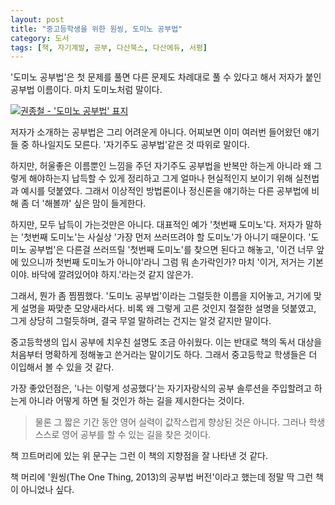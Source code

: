 ```yaml
---
layout: post
title: "중고등학생을 위한 원씽, 도미노 공부법"
category: 도서
tags: [책, 자기계발, 공부, 다산북스, 다산에듀, 서평]
---
```


'도미노 공부법'은 첫 문제를 풀면 다른 문제도 차례대로 풀 수 있다고 해서 저자가 붙인 공부법 이름이다.
마치 도미노처럼 말이다.


[![권종철 - '도미노 공부법' 표지](https://lh6.googleusercontent.com/-RUSiGiSVwE4/VZ_MkIxSyfI/AAAAAAAAPcs/HzojU79i9Cg/w250/domino-study-method-2015-book.jpg "중고등학생을 위한, 원씽(The One Thing, 2013)의 입시 공부법 버전이다.")](http://www.aladin.co.kr/shop/wproduct.aspx?ISBN=K052433222&ttbkey=ttbreznoa0249001&COPYPaper=1)


저자가 소개하는 공부법은 그리 어려운게 아니다.
어찌보면 이미 여러번 들어왔던 얘기들 중 하나일지도 모른다.
'자기주도 공부법'같은 것 따위로 말이다.

하지만, 허울좋은 이름뿐인 느낌을 주던 자기주도 공부법을 반복만 하는게 아니라
왜 그렇게 해야하는지 납득할 수 있게 정리하고
그게 얼마나 현실적인지 보이기 위해 실천법과 예시를 덧붙였다.
그래서 이상적인 방법론이나 정신론을 얘기하는 다른 공부법에 비해
좀 더 '해볼까' 싶은 맘이 들게한다.

하지만, 모두 납득이 가는것만은 아니다.
대표적인 예가 '첫번째 도미노'다.
저자가 말하는 '첫번째 도미노'는 사실상 '가장 먼저 쓰러뜨려야 할 도미노'가 아니기 때문이다.
'도미노 공부법'은 다른걸 쓰러뜨릴 '첫번째 도미노'를 찾으면 된다고 해놓고,
'이건 너무 앞에 있으니까 첫번째 도미노가 아니야'라니 그럼 뭐 손가락인가?
마치 '이거, 저거는 기본이야. 바닥에 깔려있어야 하지.'라는것 같지 않은가.

그래서, 뭔가 좀 찜찜했다.
'도미노 공부법'이라는 그럴듯한 이름을 지어놓고, 거기에 맞게 설명을 짜맞춘 모양새라서다.
비록 왜 그렇게 고른 것인지 절절한 설명을 덧붙였고, 그게 상당히 그럴듯하며, 결국 무얼 말하려는 건지는 알것 같지만 말이다.

중고등학생의 입시 공부에 치우친 설명도 조금 아쉬웠다.
이는 반대로 책의 독서 대상을 처음부터 명확하게 정해놓고 쓴거라는 말이기도 하다.
그래서 중고등학교 학생들은 더 이입해서 볼 수 있을 것 같다.

가장 좋았던점은,
'나는 이렇게 성공했다'는 자기자랑식의 공부 솔루션을 주입할려고 하는게 아니라
어떻게 하면 될 것인가 하는 길을 제시한다는 것이다.

> 물론 그 짧은 기간 동안 영어 실력이 값작스럽게 향상된 것은 아니다.
> 그러나 학생 스스로 영어 공부를 할 수 있는 길을 찾은 것이다.

책 끄트머리에 있는 위 문구는 그런 이 책의 지향점을 잘 나타낸 것 같다.

책 머리에 '원씽(The One Thing, 2013)의 공부법 버전'이라고 했는데 정말 딱 그런 책이 아니었나 싶다.
